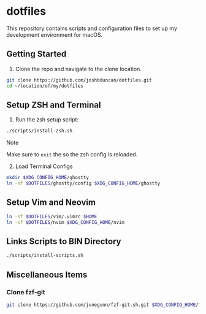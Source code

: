 # dotfiles

This repository contains scripts and configuration files to set up my development environment for macOS.

## Getting Started

1. Clone the repo and navigate to the clone location.

```sh
git clone https://github.com/joshbduncan/dotfiles.git
cd ~/location/of/my/dotfiles
```

## Setup ZSH and Terminal

1. Run the zsh setup script:

```sh
./scripts/install-zsh.sh
```

> [!NOTE]
> Make sure to `exit` the so the zsh config is reloaded.

2. Load Terminal Configs

```sh
mkdir $XDG_CONFIG_HOME/ghostty
ln -sf $DOTFILES/ghostty/config $XDG_CONFIG_HOME/ghostty
```
## Setup Vim and Neovim

```sh
ln -sf $DOTFILES/vim/.vimrc $HOME
ln -sf $DOTFILES/nvim $XDG_CONFIG_HOME/nvim
```
## Links Scripts to BIN Directory

```sh
./scripts/install-scripts.sh
```
## Miscellaneous Items

### Clone fzf-git

```sh
git clone https://github.com/junegunn/fzf-git.sh.git $XDG_CONFIG_HOME/fzf-git.sh
```